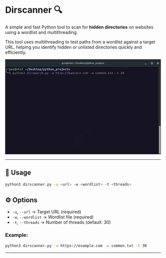# Dirscanner 🔍

A simple and fast Python tool to scan for **hidden directories** on websites using a wordlist and multithreading.

This tool uses multithreading to test paths from a wordlist against a target URL, helping you identify hidden or unlisted directories quickly and efficiently.

<p align="center">
  <img src="example/example.gif" alt="Demo">
</p>

---

## 🚀 Usage

```bash
python3 dirscanner.py -u <url> -w <wordlist> -t <threads>
```
## ⚙️ Options

- `-u`, `--url`       → Target URL (required)  
- `-w`, `--wordlist`  → Wordlist file (required)  
- `-t`, `--threads`   → Number of threads (default: 30)  

### Example:

```bash
python3 dirscanner.py -u https://example.com -w common.txt -t 30
```

---

